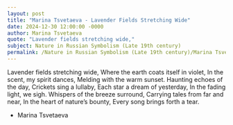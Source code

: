 ```yaml
---
layout: post
title: "Marina Tsvetaeva - Lavender Fields Stretching Wide"
date: 2024-12-30 12:00:00 -0000
author: Marina Tsvetaeva
quote: "Lavender fields stretching wide,"
subject: Nature in Russian Symbolism (Late 19th century)
permalink: /Nature in Russian Symbolism (Late 19th century)/Marina Tsvetaeva/Marina Tsvetaeva - Lavender Fields Stretching Wide
---
```


Lavender fields stretching wide,
Where the earth coats itself in violet,
In the scent, my spirit dances,
Melding with the warm sunset.
Haunting echoes of the day,
Crickets sing a lullaby,
Each star a dream of yesterday,
In the fading light, we sigh.
Whispers of the breeze surround,
Carrying tales from far and near,
In the heart of nature’s bounty,
Every song brings forth a tear.

- Marina Tsvetaeva
